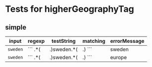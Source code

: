 # Tests for higherGeographyTag

## simple

| input          | regexp                         | testString | matching | errorMessage |
| -------------- | ------------------------------ | ---------- | -------- | ------------ |
| ``` sweden ``` | ``` .*( |\.)sweden.*( |\.) ``` |  sweden    | true     |              |
| ``` sweden ``` | ``` .*( |\.)sweden.*( |\.) ``` |  europe    | false    |              |